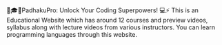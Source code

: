📘🎓💡PadhakuPro: Unlock Your Coding Superpowers! 💻⚡
This is an Educational Website which has around 12 courses and preview videos, syllabus along with lecture videos from various instructors. You can learn programming languages through this website.
